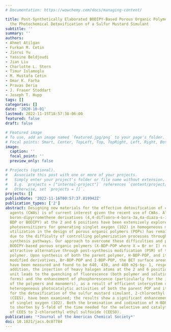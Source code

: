 ```yaml
---
# Documentation: https://wowchemy.com/docs/managing-content/

title: Post-Synthetically Elaborated BODIPY-Based Porous Organic Polymers (POPs) for
  the Photochemical Detoxification of a Sulfur Mustard Simulant
subtitle: ''
summary: ''
authors:
- Ahmet Atilgan
- Furkan M. Cetin
- Jierui Yu
- Yassine Beldjoudi
- Jian Liu
- Charlotte L. Stern
- Timur Islamoglu
- M. Mustafa Cetin
- Omar K. Farha
- Pravas Deria
- J. Fraser Stoddart
- Joseph T. Hupp
tags: []
categories: []
date: '2020-10-01'
lastmod: 2022-11-15T18:57:38-06:00
featured: false
draft: false

# Featured image
# To use, add an image named `featured.jpg/png` to your page's folder.
# Focal points: Smart, Center, TopLeft, Top, TopRight, Left, Right, BottomLeft, Bottom, BottomRight.
image:
  caption: ''
  focal_point: ''
  preview_only: false

# Projects (optional).
#   Associate this post with one or more of your projects.
#   Simply enter your project's folder or file name without extension.
#   E.g. `projects = ["internal-project"]` references `content/project/deep-learning/index.md`.
#   Otherwise, set `projects = []`.
projects: []
publishDate: '2022-11-16T00:57:37.819942Z'
publication_types: ['2']
abstract: Designing new materials for the effective detoxification of chemical warfare
  agents (CWAs) is of current interest given the recent use of CWAs. Although halogenated
  boron-dipyrromethene derivatives (4,4-difluoro-4-bora-3a,4a-diaza-s-indacene or
  BDP or BODIPY) at the 2 and 6 positions have been extensively explored as efficient
  photosensitizers for generating singlet oxygen (1O2) in homogeneous media, their
  utilization in the design of porous organic polymers (POPs) has remained elusive
  due to the difficulty of controlling polymerization processes through cross-coupling
  synthesis pathways. Our approach to overcome these difficulties and prepare halogenated
  BODIPY-based porous organic polymers (X-BDP-POP where X = Br or I) represents an
  attractive alternative through post-synthesis modification (PSM) of the parent hydrogenated
  polymer. Upon synthesis of both the parent polymer, H-BDP-POP, and its post-synthetically
  modified derivatives, Br-BDP-POP and I-BDP-POP, the BET surface areas of all POPs
  have been measured and found to be 640, 430, and 400 m2$·$g– 1, respectively. In
  addition, the insertion of heavy halogen atoms at the 2 and 6 positions of the BODIPY
  unit leads to the quenching of fluorescence (both polymer and solution-phase monomer
  forms) and the enhancement of phosphorescence (particularly for the iodo versions
  of the polymers and monomers), as a result of efficient intersystem crossing. The
  heterogeneous photocatalytic activities of both the parent POP and its derivatives
  for the detoxification of the sulfur mustard simulant, 2-chloroethyl ethyl sulfide
  (CEES), have been examined; the results show a significant enhancement in the generation
  of singlet oxygen (1O2). Both the bromination and iodination of H-BDP-POP served
  to shorten by 5-fold of the time needed for the selective and catalytic photo-oxidation
  of CEES to 2-chloroethyl ethyl sulfoxide (CEESO).
publication: '*Journal of the American Chemical Society*'
doi: 10.1021/jacs.0c07784
---
```

